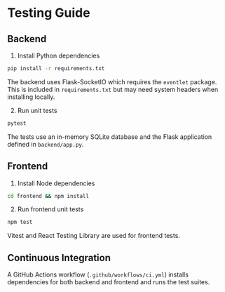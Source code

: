 # Testing Guide

## Backend

1. Install Python dependencies

```bash
pip install -r requirements.txt
```

The backend uses Flask-SocketIO which requires the ``eventlet`` package. This
is included in ``requirements.txt`` but may need system headers when installing
locally.

2. Run unit tests

```bash
pytest
```

The tests use an in-memory SQLite database and the Flask application defined in `backend/app.py`.

## Frontend

1. Install Node dependencies

```bash
cd frontend && npm install
```

2. Run frontend unit tests

```bash
npm test
```

Vitest and React Testing Library are used for frontend tests.

## Continuous Integration

A GitHub Actions workflow (`.github/workflows/ci.yml`) installs dependencies for both backend and frontend and runs the test suites.
